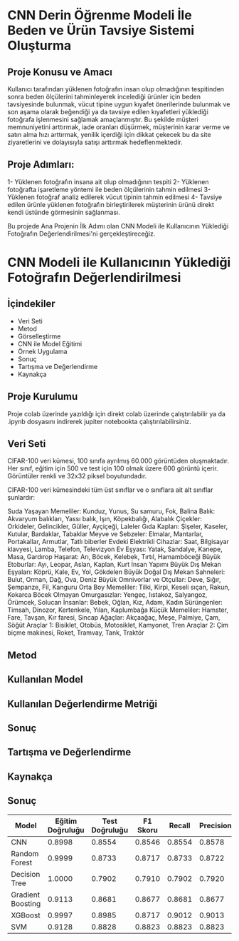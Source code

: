 # CNN Derin Öğrenme Modeli İle Beden ve Ürün Tavsiye Sistemi Oluşturma

## Proje Konusu ve Amacı
Kullanıcı tarafından yüklenen fotoğrafın insan olup olmadığının tespitinden sonra beden ölçülerini tahminleyerek incelediği ürünler için beden tavsiyesinde bulunmak, vücut tipine uygun kıyafet önerilerinde bulunmak ve son aşama olarak beğendiği ya da tavsiye edilen kıyafetleri yüklediği fotoğrafa işlenmesini sağlamak amaçlanmıştır. Bu şekilde müşteri memnuniyetini arttırmak, iade oranları düşürmek, müşterinin karar verme ve satın alma hızı arttırmak, yenilik içerdiği için dikkat çekecek bu da site ziyaretlerini ve dolayısıyla satışı arttırmak hedeflenmektedir.

## Proje Adımları:

1- Yüklenen fotoğrafın insana ait olup olmadığının tespiti
2- Yüklenen fotoğrafta işaretleme yöntemi ile beden ölçülerinin tahmin edilmesi
3- Yüklenen fotoğraf analiz edilerek vücut tipinin tahmin edilmesi
4- Tavsiye edilen ürünle yüklenen fotoğrafın birleştirilerek müşterinin ürünü direkt kendi üstünde görmesinin sağlanması.

Bu projede Ana Projenin İlk Adımı olan CNN Modeli ile Kullanıcının Yüklediği Fotoğrafın Değerlendirilmesi'ni gerçekleştireceğiz.

# CNN Modeli ile Kullanıcının Yüklediği Fotoğrafın Değerlendirilmesi

## İçindekiler

- Veri Seti
- Metod
- Görselleştirme
- CNN ile Model Eğitimi
- Örnek Uygulama
- Sonuç
- Tartışma ve Değerlendirme
- Kaynakça

## Proje Kurulumu

Proje colab üzerinde yazıldığı için direkt colab üzerinde çalıştırılabilir ya da .ipynb dosyasını indirerek jupiter notebookta çalıştırılabilirsiniz.

## Veri Seti

CIFAR-100 veri kümesi, 100 sınıfa ayrılmış 60.000 görüntüden oluşmaktadır. Her sınıf, eğitim için 500 ve test için 100 olmak üzere 600 görüntü içerir. Görüntüler renkli ve 32x32 piksel boyutundadır.

CIFAR-100 veri kümesindeki tüm üst sınıflar ve o sınıflara ait alt sınıflar şunlardır:

Suda Yaşayan Memeliler: Kunduz, Yunus, Su samuru, Fok, Balina
Balık: Akvaryum balıkları, Yassı balık, Işın, Köpekbalığı, Alabalık
Çiçekler: Orkideler, Gelincikler, Güller, Ayçiçeği, Laleler
Gıda Kapları: Şişeler, Kaseler, Kutular, Bardaklar, Tabaklar
Meyve ve Sebzeler: Elmalar, Mantarlar, Portakallar, Armutlar, Tatlı biberler
Evdeki Elektrikli Cihazlar: Saat, Bilgisayar klavyesi, Lamba, Telefon, Televizyon
Ev Eşyası: Yatak, Sandalye, Kanepe, Masa, Gardırop
Haşarat: Arı, Böcek, Kelebek, Tırtıl, Hamamböceği
Büyük Etoburlar: Ayı, Leopar, Aslan, Kaplan, Kurt
İnsan Yapımı Büyük Dış Mekan Eşyaları: Köprü, Kale, Ev, Yol, Gökdelen
Büyük Doğal Dış Mekan Sahneleri: Bulut, Orman, Dağ, Ova, Deniz
Büyük Omnivorlar ve Otçullar: Deve, Sığır, Şempanze, Fil, Kanguru
Orta Boy Memeliler: Tilki, Kirpi, Keseli sıçan, Rakun, Kokarca
Böcek Olmayan Omurgasızlar: Yengeç, Iıstakoz, Salyangoz, Örümcek, Solucan
İnsanlar: Bebek, Oğlan, Kız, Adam, Kadın
Sürüngenler: Timsah, Dinozor, Kertenkele, Yılan, Kaplumbağa
Küçük Memeliler: Hamster, Fare, Tavşan, Kır faresi, Sincap
Ağaçlar: Akçaağaç, Meşe, Palmiye, Çam, Söğüt
Araçlar 1: Bisiklet, Otobüs, Motosiklet, Kamyonet, Tren
Araçlar 2: Çim biçme makinesi, Roket, Tramvay, Tank, Traktör

## Metod

## Kullanılan Model

## Kullanılan Değerlendirme Metriği
## Sonuç
## Tartışma ve Değerlendirme
## Kaynakça



## Sonuç

| Model | Eğitim Doğruluğu | Test Doğruluğu | F1 Skoru | Recall | Precision |
|----------|----------|----------|----------|----------|----------|
| CNN | 0.8998 | 0.8554 | 0.8546 | 0.8554 | 0.8578 |
| Random Forest | 0.9999 | 0.8733 | 0.8717 | 0.8733 | 0.8722 |
| Decision Tree | 1.0000 | 0.7902 | 0.7910 | 0.7902 | 0.7920 |
| Gradient Boosting | 0.9113 | 0.8681 | 0.8677 | 0.8681 | 0.8677 |
| XGBoost | 0.9997 | 0.8985 | 0.8717 | 0.9012 | 0.9013 |
| SVM | 0.9128 | 0.8828 | 0.8823 | 0.8823 | 0.8823 |
